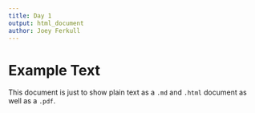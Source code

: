 ```yaml
---
title: Day 1
output: html_document
author: Joey Ferkull
---
```


# Example Text

This document is just to show plain text as a `.md` and `.html` document as well as a `.pdf`.
